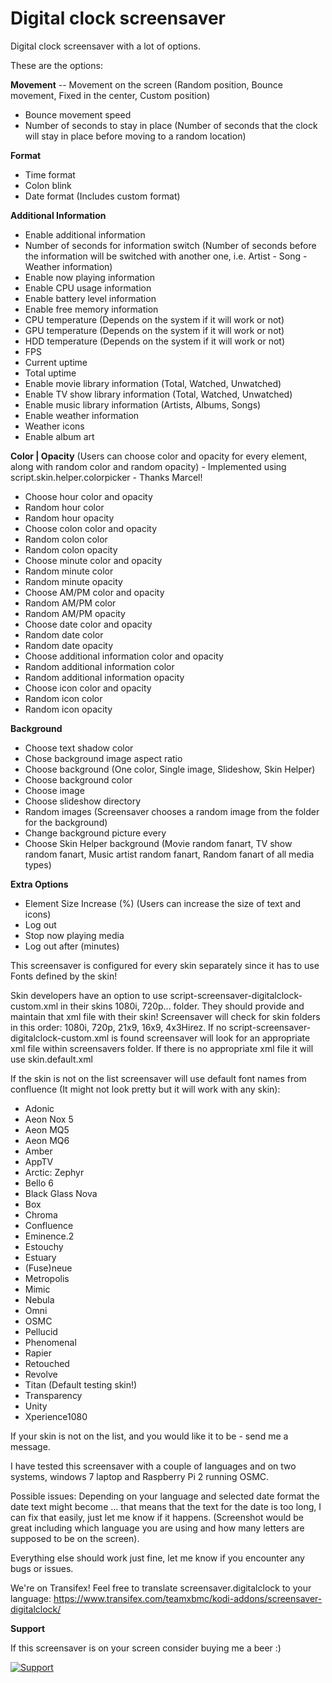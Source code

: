 Digital clock screensaver
=================

Digital clock screensaver with a lot of options.

These are the options:

__Movement__
-- Movement on the screen (Random position, Bounce movement, Fixed in the center, Custom position)
- Bounce movement speed
- Number of seconds to stay in place (Number of seconds that the clock will stay in place before moving to a random location)

__Format__
- Time format
- Colon blink
- Date format (Includes custom format)

__Additional Information__
- Enable additional information
- Number of seconds for information switch (Number of seconds before the information will be switched with another one, i.e. Artist - Song - Weather information)
- Enable now playing information
- Enable CPU usage information
- Enable battery level information
- Enable free memory information
- CPU temperature (Depends on the system if it will work or not)
- GPU temperature (Depends on the system if it will work or not)
- HDD temperature (Depends on the system if it will work or not)
- FPS
- Current uptime
- Total uptime
- Enable movie library information (Total, Watched, Unwatched)
- Enable TV show library information (Total, Watched, Unwatched)
- Enable music library information (Artists, Albums, Songs)
- Enable weather information
- Weather icons
- Enable album art

__Color | Opacity__ (Users can choose color and opacity for every element, along with random color and random opacity) - Implemented using script.skin.helper.colorpicker - Thanks Marcel!
- Choose hour color and opacity
- Random hour color
- Random hour opacity
- Choose colon color and opacity
- Random colon color
- Random colon opacity
- Choose minute color and opacity
- Random minute color
- Random minute opacity
- Choose AM/PM color and opacity
- Random AM/PM color
- Random AM/PM opacity
- Choose date color and opacity
- Random date color
- Random date opacity
- Choose additional information color and opacity
- Random additional information color
- Random additional information opacity
- Choose icon color and opacity
- Random icon color
- Random icon opacity

__Background__
- Choose text shadow color
- Chose background image aspect ratio
- Choose background (One color, Single image, Slideshow, Skin Helper)
- Choose background color
- Choose image
- Choose slideshow directory
- Random images (Screensaver chooses a random image from the folder for the background)
- Change background picture every
- Choose Skin Helper background (Movie random fanart, TV show random fanart, Music artist random fanart, Random fanart of all media types)

__Extra Options__
- Element Size Increase (%) (Users can increase the size of text and icons)
- Log out
- Stop now playing media
- Log out after (minutes)

This screensaver is configured for every skin separately since it has to use Fonts defined by the skin!

Skin developers have an option to use script-screensaver-digitalclock-custom.xml in their skins 1080i, 720p... folder.
They should provide and maintain that xml file with their skin!
Screensaver will check for skin folders in this order: 1080i, 720p, 21x9, 16x9, 4x3Hirez.
If no script-screensaver-digitalclock-custom.xml is found screensaver will look for an appropriate xml file within screensavers folder.
If there is no appropriate xml file it will use skin.default.xml

If the skin is not on the list screensaver will use default font names from confluence (It might not look pretty but it will work with any skin):

- Adonic
- Aeon Nox 5
- Aeon MQ5
- Aeon MQ6
- Amber
- AppTV
- Arctic: Zephyr
- Bello 6
- Black Glass Nova
- Box
- Chroma
- Confluence
- Eminence.2
- Estouchy
- Estuary
- (Fuse)neue
- Metropolis
- Mimic
- Nebula
- Omni
- OSMC
- Pellucid
- Phenomenal
- Rapier
- Retouched
- Revolve
- Titan (Default testing skin!)
- Transparency
- Unity
- Xperience1080

If your skin is not on the list, and you would like it to be - send me a message.

I have tested this screensaver with a couple of languages and on two systems, windows 7 laptop and Raspberry Pi 2 running OSMC.

Possible issues:
Depending on your language and selected date format the date text might become ... that means that the text for the date is too long, I can fix that easily, just let me know if it happens. (Screenshot would be great including which language you are using and how many letters are supposed to be on the screen).

Everything else should work just fine, let me know if you encounter any bugs or issues.

We're on Transifex!
Feel free to translate screensaver.digitalclock to your language: https://www.transifex.com/teamxbmc/kodi-addons/screensaver-digitalclock/

__Support__

If this screensaver is on your screen consider buying me a beer :)

[![Support](https://www.paypalobjects.com/en_US/i/btn/btn_donate_SM.gif)](https://www.paypal.com/cgi-bin/webscr?cmd=_donations&business=UUQXBVL8H44X8&lc=US&item_name=screensaver%2edigitalclock&item_number=screensaver%2edigitalclock&currency_code=USD&bn=PP%2dDonationsBF%3abtn_donateCC_LG%2egif%3aNonHosted)
